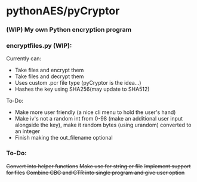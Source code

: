 # pythonAES/pyCryptor


### (WIP) My own Python encryption program

### encryptfiles.py (WIP):
Currently can:
- Take files and encrypt them
- Take files and decrypt them
- Uses custom .pcr file type (pyCryptor is the idea...)
- Hashes the key using SHA256(may update to SHA512)

To-Do:
- Make more user friendly (a nice cli menu to hold the user's hand)
- Make iv's not a random int from 0-98 (make an additional user input alongside the key), make it random bytes (using urandom) converted to an integer
- Finish making the out\_filename optional

### To-Do:

~~Convert into helper functions~~
~~Make use for string or file~~
~~Implement support for files~~
~~Combine CBC and CTR into single program and give user option~~

